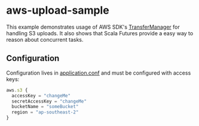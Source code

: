 # aws-upload-sample

This example demonstrates usage of AWS SDK's [TransferManager](docs.aws.amazon.com/AWSJavaSDK/latest/javadoc/com/amazonaws/services/s3/transfer/TransferManager.html) for handling S3 uploads.
It also shows that Scala Futures provide a easy way to reason about concurrent tasks.

## Configuration

Configuration lives in [application.conf](src/main/resources/application.conf) and
must be configured with access keys:

```javascript
aws.s3 {
  accessKey = "changeMe"
  secretAccessKey = "changeMe"
  bucketName = "someBucket"
  region = "ap-southeast-2"
}
```
